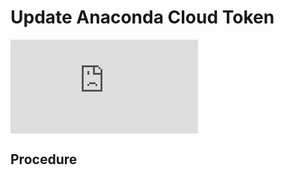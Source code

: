 
# Update Anaconda Cloud Token

[//]: # (## Video)

<div class="video" >
  <iframe src="https://www.youtube.com/embed/LXb3EKWsInQ" 
          allowfullscreen 
          style="border: 1px solid var(--md-primary-fg-color);"
></iframe>
</div>

## Procedure